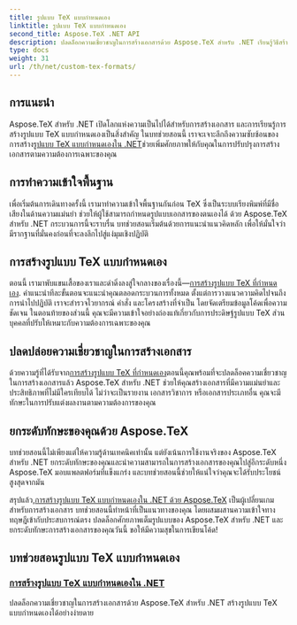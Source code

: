 ```yaml
---
title: รูปแบบ TeX แบบกำหนดเอง
linktitle: รูปแบบ TeX แบบกำหนดเอง
second_title: Aspose.TeX .NET API
description: ปลดล็อกความเชี่ยวชาญในการสร้างเอกสารด้วย Aspose.TeX สำหรับ .NET เรียนรู้วิธีสร้างรูปแบบ TeX แบบกำหนดเองได้อย่างง่ายดายในบทช่วยสอนที่ครอบคลุมนี้
type: docs
weight: 31
url: /th/net/custom-tex-formats/
---
```

## การแนะนำ

 Aspose.TeX สำหรับ .NET เปิดโลกแห่งความเป็นไปได้สำหรับการสร้างเอกสาร และการเรียนรู้การสร้างรูปแบบ TeX แบบกำหนดเองเป็นสิ่งสำคัญ ในบทช่วยสอนนี้ เราจะเจาะลึกถึงความซับซ้อนของการสร้าง[รูปแบบ TeX แบบกำหนดเองใน .NET](./create-custom-tex-formats/)ช่วยเพิ่มศักยภาพให้กับคุณในการปรับปรุงการสร้างเอกสารตามความต้องการเฉพาะของคุณ

## การทำความเข้าใจพื้นฐาน

เพื่อเริ่มต้นการเดินทางครั้งนี้ เรามาทำความเข้าใจพื้นฐานกันก่อน TeX ซึ่งเป็นระบบเรียงพิมพ์ที่มีชื่อเสียงในด้านความแม่นยำ ช่วยให้ผู้ใช้สามารถกำหนดรูปแบบเอกสารของตนเองได้ ด้วย Aspose.TeX สำหรับ .NET กระบวนการนี้จะราบรื่น บทช่วยสอนเริ่มต้นด้วยการแนะนำแนวคิดหลัก เพื่อให้มั่นใจว่ามีรากฐานที่มั่นคงก่อนที่จะลงลึกไปสู่แง่มุมเชิงปฏิบัติ

## การสร้างรูปแบบ TeX แบบกำหนดเอง

ตอนนี้ เรามาพับแขนเสื้อของเราและดำดิ่งลงสู่ใจกลางของเรื่องนี้—[การสร้างรูปแบบ TeX ที่กำหนดเอง](./create-custom-tex-formats/). คำแนะนำทีละขั้นตอนจะแนะนำคุณตลอดกระบวนการทั้งหมด ตั้งแต่การวางแนวความคิดไปจนถึงการนำไปปฏิบัติ เราจะสำรวจไวยากรณ์ คำสั่ง และโครงสร้างที่จำเป็น โดยจัดเตรียมข้อมูลโค้ดเพื่อความชัดเจน ในตอนท้ายของส่วนนี้ คุณจะมีความเข้าใจอย่างถ่องแท้เกี่ยวกับการประดิษฐ์รูปแบบ TeX ส่วนบุคคลที่ปรับให้เหมาะกับความต้องการเฉพาะของคุณ

## ปลดปล่อยความเชี่ยวชาญในการสร้างเอกสาร

 ด้วยความรู้ที่ได้รับจาก[การสร้างรูปแบบ TeX ที่กำหนดเอง](./create-custom-tex-formats/)ตอนนี้คุณพร้อมที่จะปลดล็อคความเชี่ยวชาญในการสร้างเอกสารแล้ว Aspose.TeX สำหรับ .NET ช่วยให้คุณสร้างเอกสารที่มีความแม่นยำและประสิทธิภาพที่ไม่มีใครเทียบได้ ไม่ว่าจะเป็นรายงาน เอกสารวิชาการ หรือเอกสารประเภทอื่น คุณจะมีทักษะในการปรับแต่งผลงานตามความต้องการของคุณ

## ยกระดับทักษะของคุณด้วย Aspose.TeX

บทช่วยสอนนี้ไม่เพียงแต่ให้ความรู้ด้านเทคนิคเท่านั้น แต่ยังเน้นการใช้งานจริงของ Aspose.TeX สำหรับ .NET ยกระดับทักษะของคุณและนำความสามารถในการสร้างเอกสารของคุณไปสู่อีกระดับหนึ่ง Aspose.TeX มอบแพลตฟอร์มที่แข็งแกร่ง และบทช่วยสอนนี้ช่วยให้แน่ใจว่าคุณจะได้รับประโยชน์สูงสุดจากมัน

 สรุปแล้ว,[การสร้างรูปแบบ TeX แบบกำหนดเองใน .NET ด้วย Aspose.TeX](./create-custom-tex-formats/) เป็นผู้เปลี่ยนเกมสำหรับการสร้างเอกสาร บทช่วยสอนนี้ทำหน้าที่เป็นแนวทางของคุณ โดยผสมผสานความเข้าใจทางทฤษฎีเข้ากับประสบการณ์ตรง ปลดล็อกศักยภาพเต็มรูปแบบของ Aspose.TeX สำหรับ .NET และยกระดับทักษะการสร้างเอกสารของคุณวันนี้ ขอให้มีความสุขในการเขียนโค้ด!
## บทช่วยสอนรูปแบบ TeX แบบกำหนดเอง
### [การสร้างรูปแบบ TeX แบบกำหนดเองใน .NET](./create-custom-tex-formats/)
ปลดล็อกความเชี่ยวชาญในการสร้างเอกสารด้วย Aspose.TeX สำหรับ .NET สร้างรูปแบบ TeX แบบกำหนดเองได้อย่างง่ายดาย